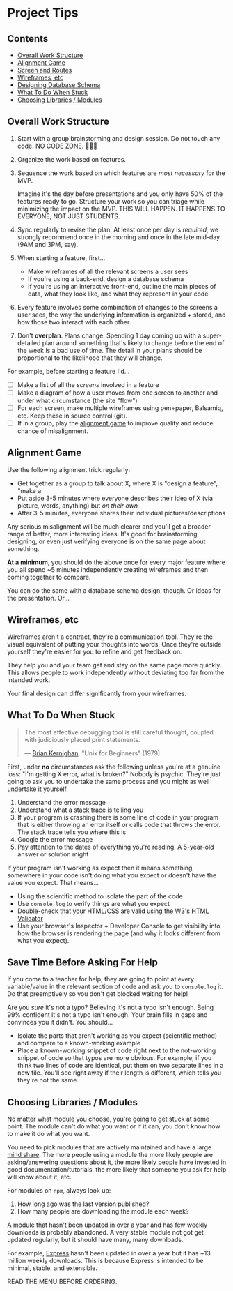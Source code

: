 # Project Tips

## Contents <!-- omit in toc -->

- [Overall Work Structure](#Overall-Work-Structure)
- [Alignment Game](#Alignment-Game)
- [Screen and Routes](#Screen-and-Routes)
- [Wireframes, etc](#Wireframes-etc)
- [Designing Database Schema](#Designing-Database-Schema)
- [What To Do When Stuck](#What-To-Do-When-Stuck)
- [Choosing Libraries / Modules](#Choosing-Libraries--Modules)

## Overall Work Structure

1. Start with a group brainstorming and design session. Do not touch any code. NO CODE ZONE. 🚨🚨🚨
1. Organize the work based on features.
1. Sequence the work based on which features are *most necessary* for the MVP.

   Imagine it's the day before presentations and you only have 50% of the features ready to go. Structure your work so you can triage while minimizing the impact on the MVP. THIS WILL HAPPEN. IT HAPPENS TO EVERYONE, NOT JUST STUDENTS.
1. Sync regularly to revise the plan. At least once per day is *required*, we strongly recommend once in the morning and once in the late mid-day (9AM and 3PM, say).
1. When starting a feature, first...
   - Make wireframes of all the relevant screens a user sees
   - If you're using a back-end, design a database schema
   - If you're using an interactive front-end, outline the main pieces of data, what they look like, and what they represent in your code
1. Every feature involves some combination of changes to the screens a user sees, the way the underlying information is organized + stored, and how those two interact with each other.
1. Don't **overplan**. Plans change. Spending 1 day coming up with a super-detailed plan around something that's likely to change before the end of the week is a bad use of time. The detail in your plans should be proportional to the likelihood that they will change.

For example, before starting a feature I'd...

- [ ] Make a list of all the *screens* involved in a feature
- [ ] Make a diagram of how a user moves from one screen to another and under what circumstance (the site "flow")
- [ ] For each screen, make multiple wireframes using pen+paper, Balsamiq, etc. Keep these in source control (git).
- [ ] If in a group, play the [alignment game](#Alignment-Game) to improve quality and reduce chance of misalignment.

## Alignment Game

Use the following alignment trick regularly:

- Get together as a group to talk about X, where X is "design a feature", "make a
- Put aside 3-5 minutes where everyone describes their idea of X (via picture, words, anything) but *on their own*
- After 3-5 minutes, everyone shares their individual pictures/descriptions

Any serious misalignment will be much clearer and you'll get a broader range of better, more interesting ideas. It's good for brainstorming, designing, or even just verifying everyone is on the same page about something.

**At a minimum**, you should do the above once for every major feature where you all spend ~5 minutes independently creating wireframes and then coming together to compare.

You can do the same with a database schema design, though. Or ideas for the presentation. Or...

<!--
## Screen and Routes

Someone using a website sees a series of screens, each at a different URL. For example, a user might:

1. Visit the homepage. They click the login button and then...
1. See the login page. They fill in the information and log in, then...
1. See their profile page, feed, etc. depending on the functionality of the site

The user sees **three** screens here, but there are **four** routes at work:

1. `GET /` - Visit homepage
1. `GET /login` — Visit login page
1. `POST /login` — Process login form submission
1. `GET /profile` — See their profile (or whatever page they redirect to after logging in, it could be `GET /` again)

The user thinks in screens, while the developer tends to think more in routes. It's important to think in both depending on the situation.
-->

## Wireframes, etc

Wireframes aren't a contract, they're a communication tool. They're the visual equivalent of putting your thoughts into words. Once they're outside yourself they're easier for you to refine and get feedback on.

They help you and your team get and stay on the same page more quickly. This allows people to work independently without deviating too far from the intended work.

Your final design can differ significantly from your wireframes.

<!--
## Designing Database Schema

This only applies if you're using a back-end. Use a tool like [DBDesigner](https://www.dbdesigner.net/) to design your database schema. All tiers are free for Davidson students if you sign up for an academic account. Here's an example: <https://dbdesigner.page.link/HuDLQ6FRjjd1qfgr6>.
-->

## What To Do When Stuck

> The most effective debugging tool is still careful thought, coupled with judiciously placed print statements.
>
> — [Brian Kernighan][wiki-kernighan], "Unix for Beginners" (1979)

First, under **no** circumstances ask the following unless you're at a genuine loss: "I'm getting X error, what is broken?" Nobody is psychic. They're just going to ask you to undertake the same process and you might as well undertake it yourself.

1. Understand the error message
1. Understand what a stack trace is telling you
1. If your program is crashing there is some line of code in your program that is either throwing an error itself or calls code that throws the error. The stack trace tells you where this is
1. Google the error message
1. Pay attention to the dates of everything you're reading. A 5-year-old answer or solution might

If your program isn't working as expect then it means something, somewhere in your code isn't doing what you expect or doesn't have the value you expect. That means...

- Using the scientific method to isolate the part of the code
- Use `console.log` to verify things are what you expect
- Double-check that your HTML/CSS are valid using the [W3's HTML Validator][url-validator]
- Use your browser's Inspector + Developer Console to get visibility into how the browser is rendering the page (and why it looks different from what you expect).


## Save Time Before Asking For Help

If you come to a teacher for help, they are going to point at every variable/value in the relevant section of code and ask you to `console.log` it. Do that preemptively so you don't get blocked waiting for help!

Are you _sure_ it's not a typo? Believing it's not a typo isn't enough. Being 99% confident it's not a typo isn't enough. Your brain fills in gaps and convinces you it didn't. You should...

- Isolate the parts that aren't working as you expect (scientific method) and compare to a known-working example
- Place a known-working snippet of code right next to the not-working snippet of code so that typos are more obvious. For example, if you think two lines of code are identical, put them on two separate lines in a new file. You'll see right away if their length is different, which tells you they're not the same.

## Choosing Libraries / Modules

No matter what module you choose, you're going to get stuck at some point. The module can't do what you want or if it can, you don't know how to make it do what you want.

You need to pick modules that are actively maintained and have a large [mind share][wiki-mind-share]. The more people using a module the more likely people are asking/answering questions about it, the more likely people have invested in good documentation/tutorials, the more likely that someone you ask for help will know about it, etc.

For modules on `npm`, always look up:

1. How long ago was the last version published?
1. How many people are downloading the module each week?

A module that hasn't been updated in over a year and has few weekly downloads is probably abandoned. A very stable module not got get updated regularly, but it should have many, many downloads.

For example, [Express][npm-express] hasn't been updated in over a year but it has ~13 million weekly downloads. This is because Express is intended to be minimal, stable, and extensible.

READ THE MENU BEFORE ORDERING.

[wiki-kernighan]: https://en.wikipedia.org/wiki/Brian_Kernighan
[wiki-mind-share]: https://en.wikipedia.org/wiki/Mind_share
[npm-express]: https://www.npmjs.com/package/express
[url-validator]: https://validator.w3.org/
